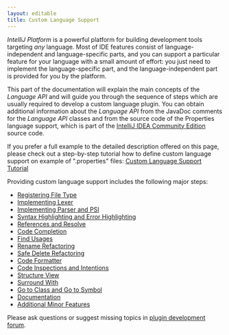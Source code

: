 ```yaml
---
layout: editable
title: Custom Language Support
---
```



*IntelliJ Platform* is a powerful platform for building development tools targeting *any* language.
Most of IDE features consist of language-independent and language-specific parts, and you can support a particular feature for your language with a small amount of effort:
you just need to implement the language-specific part, and the language-independent part is provided for you by the platform.

This part of the documentation will explain the main concepts of the *Language API* and will guide you through the sequence of steps which are usually required to develop a custom language plugin.
You can obtain additional information about the *Language API* from the JavaDoc comments for the *Language API* classes and from the source code of the Properties language support, which is part of the
[IntelliJ IDEA Community Edition](https://github.com/JetBrains/intellij-community)
source code.


If you prefer a full example to the detailed description offered on this page, please check out a step-by-step tutorial how to define custom language support on example of ".properties" files:
[Custom Language Support Tutorial](/tutorials/custom_language_support_tutorial.html)

Providing custom language support includes the following major steps:

* [Registering File Type](reference_guide/custom_language_support/registering_file_type.html)
* [Implementing Lexer](reference_guide/custom_language_support/implementing_lexer.html)
* [Implementing Parser and PSI](reference_guide/custom_language_support/implementing_parser_and_psi.html)
* [Syntax Highlighting and Error Highlighting](reference_guide/custom_language_support/syntax_highlighting_and_error_highlighting.html)
* [References and Resolve](reference_guide/custom_language_support/references_and_resolve.html)
* [Code Completion](reference_guide/custom_language_support/code_completion.html)
* [Find Usages](reference_guide/custom_language_support/find_usages.html)
* [Rename Refactoring](reference_guide/custom_language_support/rename_refactoring.html)
* [Safe Delete Refactoring](reference_guide/custom_language_support/safe_delete_refactoring.html)
* [Code Formatter](reference_guide/custom_language_support/code_formatting.html)
* [Code Inspections and Intentions](reference_guide/custom_language_support/code_inspections_and_intentions.html)
* [Structure View](reference_guide/custom_language_support/structure_view.html)
* [Surround With](reference_guide/custom_language_support/surround_with.html)
* [Go to Class and Go to Symbol](reference_guide/custom_language_support/go_to_class_and_go_to_symbol.html)
* [Documentation](reference_guide/custom_language_support/documentation.html)
* [Additional Minor Features](reference_guide/custom_language_support/additional_minor_features.html)


Please ask questions or suggest missing topics in [plugin development forum](http://devnet.jetbrains.com/community/idea/open_api_and_plugin_development).